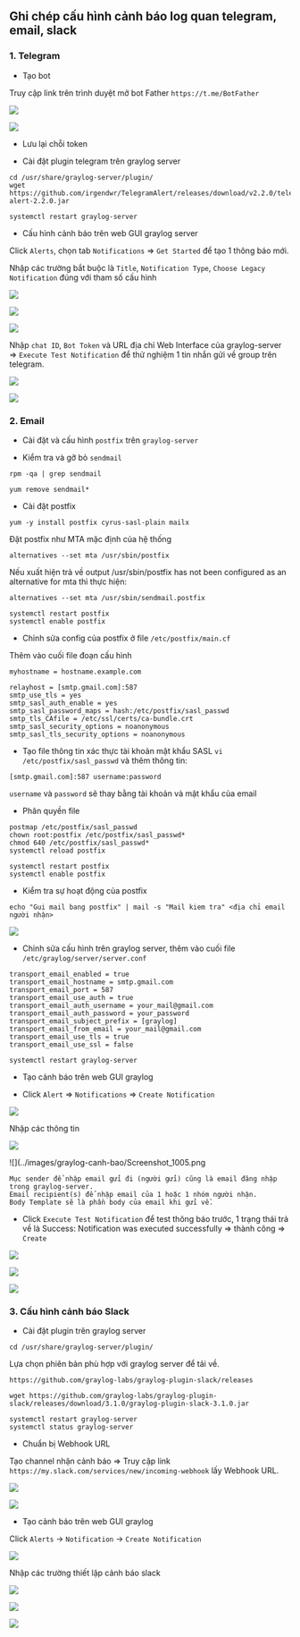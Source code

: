 ## Ghi chép cấu hình cảnh báo log quan telegram, email, slack

### 1. Telegram

- Tạo bot

Truy cập link trên trình duyệt mở bot Father `https://t.me/BotFather`

![](../images/graylog-canh-bao/Screenshot_995.png)

![](../images/graylog-canh-bao/Screenshot_996.png)

- Lưu lại chỗi token

- Cài đặt plugin telegram trên graylog server

```
cd /usr/share/graylog-server/plugin/
wget https://github.com/irgendwr/TelegramAlert/releases/download/v2.2.0/telegram-alert-2.2.0.jar
```

```
systemctl restart graylog-server
```

- Cấu hình cảnh báo trên web GUI graylog server

Click `Alerts`,  chọn tab `Notifications` => `Get Started` để tạo 1 thông báo mới.

Nhập các trường bắt buộc là `Title`, `Notification Type`, `Choose Legacy Notification` đúng với tham số cấu hình

![](../images/graylog-canh-bao/Screenshot_997.png)

![](../images/graylog-canh-bao/Screenshot_998.png)

![](../images/graylog-canh-bao/Screenshot_999.png)

Nhập `chat ID`, `Bot Token` và URL địa chỉ Web Interface của graylog-server => `Execute Test Notification` để thử nghiệm 1 tin nhắn gửi về group trên telegram.

![](../images/graylog-canh-bao/Screenshot_1000.png)

![](../images/graylog-canh-bao/Screenshot_1001.png)

### 2. Email

- Cài đặt và cấu hình `postfix` trên `graylog-server`

+ Kiểm tra và gỡ bỏ `sendmail`

```
rpm -qa | grep sendmail
```

```
yum remove sendmail*
```

+ Cài đặt postfix

```
yum -y install postfix cyrus-sasl-plain mailx
```

Đặt postfix như MTA mặc định của hệ thống

```
alternatives --set mta /usr/sbin/postfix
```

Nếu xuất hiện trả về output /usr/sbin/postfix has not been configured as an alternative for mta thì thực hiện:

```
alternatives --set mta /usr/sbin/sendmail.postfix
```

```
systemctl restart postfix
systemctl enable postfix
```

+ Chỉnh sửa config của postfix ở file `/etc/postfix/main.cf`

Thêm vào cuối file đoạn cấu hình

```
myhostname = hostname.example.com

relayhost = [smtp.gmail.com]:587
smtp_use_tls = yes
smtp_sasl_auth_enable = yes
smtp_sasl_password_maps = hash:/etc/postfix/sasl_passwd
smtp_tls_CAfile = /etc/ssl/certs/ca-bundle.crt
smtp_sasl_security_options = noanonymous
smtp_sasl_tls_security_options = noanonymous
```

+ Tạo file thông tin xác thực tài khoản mật khẩu SASL `vi /etc/postfix/sasl_passwd` và thêm thông tin:

```
[smtp.gmail.com]:587 username:password
```

`username` và `password` sẽ thay bằng tài khoản và mật khẩu của email

+ Phân quyền file

```
postmap /etc/postfix/sasl_passwd
chown root:postfix /etc/postfix/sasl_passwd*
chmod 640 /etc/postfix/sasl_passwd*
systemctl reload postfix
```

```
systemctl restart postfix
systemctl enable postfix
```

- Kiểm tra sự hoạt động của postfix

```
echo "Gui mail bang postfix" | mail -s "Mail kiem tra" <địa chỉ email người nhận>
```

![](../images/graylog-canh-bao/Screenshot_1002.png)


- Chỉnh sửa cấu hình trên graylog server, thêm vào cuối file `/etc/graylog/server/server.conf`


```
transport_email_enabled = true
transport_email_hostname = smtp.gmail.com
transport_email_port = 587
transport_email_use_auth = true
transport_email_auth_username = your_mail@gmail.com
transport_email_auth_password = your_password
transport_email_subject_prefix = [graylog]
transport_email_from_email = your_mail@gmail.com
transport_email_use_tls = true
transport_email_use_ssl = false
```

```
systemctl restart graylog-server
```

- Tạo cảnh báo trên web GUI graylog

+ Click `Alert` => `Notifications` => `Create Notification`

![](../images/graylog-canh-bao/Screenshot_1003.png)

Nhập các thông tin

![](../images/graylog-canh-bao/Screenshot_1004.png)

![](../images/graylog-canh-bao/Screenshot_1005.png

```
Mục sender để nhập email gửi đi (người gửi) cũng là email đăng nhập trong graylog-server.  
Email recipient(s) để nhập email của 1 hoặc 1 nhóm người nhận. 
Body Template sẽ là phần body của email khi gửi về. 
```

+ Click `Execute Test Notification` để test thông báo trước, 1 trạng thái trả về là Success: Notification was executed  successfully => thành công => `Create`

![](../images/graylog-canh-bao/Screenshot_1007.png)

![](../images/graylog-canh-bao/Screenshot_1008.png)

![](../images/graylog-canh-bao/Screenshot_1010.png)

### 3. Cấu hình cảnh báo Slack

- Cài đặt plugin trên graylog server

```
cd /usr/share/graylog-server/plugin/
```

Lựa chọn phiên bản phù hợp với graylog server để tải về.

```
https://github.com/graylog-labs/graylog-plugin-slack/releases
```

```
wget https://github.com/graylog-labs/graylog-plugin-slack/releases/download/3.1.0/graylog-plugin-slack-3.1.0.jar
```

```
systemctl restart graylog-server
systemctl status graylog-server
```

- Chuẩn bị Webhook URL

Tạo channel nhận cảnh báo => Truy cập link `https://my.slack.com/services/new/incoming-webhook` lấy Webhook URL.

![](../images/graylog-canh-bao/Screenshot_1011.png)

![](../images/graylog-canh-bao/Screenshot_1012.png)


- Tạo cảnh báo trên web GUI graylog

Click `Alerts` -> `Notification` -> `Create Notification`

![](../images/graylog-canh-bao/Screenshot_1013.png)

Nhập các trường thiết lập cảnh báo slack

![](../images/graylog-canh-bao/Screenshot_1014.png)

![](../images/graylog-canh-bao/Screenshot_1015.png)

![](../images/graylog-canh-bao/Screenshot_1016.png)
















































 





























